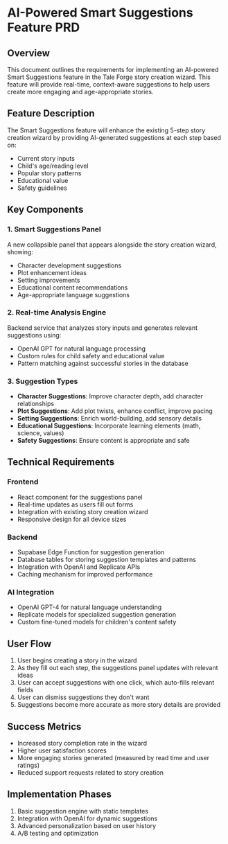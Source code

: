 # AI-Powered Smart Suggestions Feature PRD

## Overview
This document outlines the requirements for implementing an AI-powered Smart Suggestions feature in the Tale Forge story creation wizard. This feature will provide real-time, context-aware suggestions to help users create more engaging and age-appropriate stories.

## Feature Description
The Smart Suggestions feature will enhance the existing 5-step story creation wizard by providing AI-generated suggestions at each step based on:
- Current story inputs
- Child's age/reading level
- Popular story patterns
- Educational value
- Safety guidelines

## Key Components

### 1. Smart Suggestions Panel
A new collapsible panel that appears alongside the story creation wizard, showing:
- Character development suggestions
- Plot enhancement ideas
- Setting improvements
- Educational content recommendations
- Age-appropriate language suggestions

### 2. Real-time Analysis Engine
Backend service that analyzes story inputs and generates relevant suggestions using:
- OpenAI GPT for natural language processing
- Custom rules for child safety and educational value
- Pattern matching against successful stories in the database

### 3. Suggestion Types
- **Character Suggestions**: Improve character depth, add character relationships
- **Plot Suggestions**: Add plot twists, enhance conflict, improve pacing
- **Setting Suggestions**: Enrich world-building, add sensory details
- **Educational Suggestions**: Incorporate learning elements (math, science, values)
- **Safety Suggestions**: Ensure content is appropriate and safe

## Technical Requirements

### Frontend
- React component for the suggestions panel
- Real-time updates as users fill out forms
- Integration with existing story creation wizard
- Responsive design for all device sizes

### Backend
- Supabase Edge Function for suggestion generation
- Database tables for storing suggestion templates and patterns
- Integration with OpenAI and Replicate APIs
- Caching mechanism for improved performance

### AI Integration
- OpenAI GPT-4 for natural language understanding
- Replicate models for specialized suggestion generation
- Custom fine-tuned models for children's content safety

## User Flow
1. User begins creating a story in the wizard
2. As they fill out each step, the suggestions panel updates with relevant ideas
3. User can accept suggestions with one click, which auto-fills relevant fields
4. User can dismiss suggestions they don't want
5. Suggestions become more accurate as more story details are provided

## Success Metrics
- Increased story completion rate in the wizard
- Higher user satisfaction scores
- More engaging stories generated (measured by read time and user ratings)
- Reduced support requests related to story creation

## Implementation Phases
1. Basic suggestion engine with static templates
2. Integration with OpenAI for dynamic suggestions
3. Advanced personalization based on user history
4. A/B testing and optimization